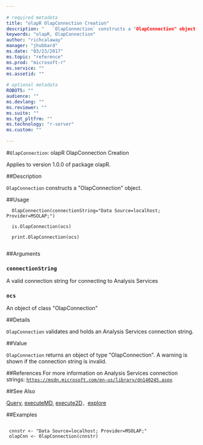 ```yaml
--- 
 
# required metadata 
title: "olapR OlapConnection Creation" 
description: "   `OlapConnection` constructs a "OlapConnection" object. " 
keywords: "olapR, OlapConnection" 
author: "richcalaway" 
manager: "jhubbard" 
ms.date: "03/23/2017" 
ms.topic: "reference" 
ms.prod: "microsoft-r" 
ms.service: "" 
ms.assetid: "" 
 
# optional metadata 
ROBOTS: "" 
audience: "" 
ms.devlang: "" 
ms.reviewer: "" 
ms.suite: "" 
ms.tgt_pltfrm: "" 
ms.technology: "r-server" 
ms.custom: "" 
 
--- 
```

 
 #`OlapConnection`: olapR OlapConnection Creation

 Applies to version 1.0.0 of package olapR.
 
 
 ##Description
 
`OlapConnection` constructs a "OlapConnection" object.
 
 
 
 ##Usage

```   
  OlapConnection(connectionString="Data Source=localhost; Provider=MSOLAP;")
  
  is.OlapConnection(ocs)
  
  print.OlapConnection(ocs)
 
```
 
 
 ##Arguments

   
    
 ### `connectionString`
 A valid connection string for connecting to Analysis Services 
  
    
 ### `ocs`
 An object of class "OlapConnection" 
  
 
 
 
 ##Details
 
`OlapConnection` validates and holds an Analysis Services connection string.
 
 
 
 ##Value
 
`OlapConnection` returns an object of type "OlapConnection". A warning is shown if the connection string is invalid.
 
 
 ##References
  For more information on Analysis Services connection strings: [`https://msdn.microsoft.com/en-us/library/dn140245.aspx`](https://msdn.microsoft.com/en-us/library/dn140245.aspx)
  
 
 
 ##See Also
 
[Query](Query.md), [executeMD](ExecuteMD.md), [execute2D](Execute2D.md)`, `[explore](Explore.md)
   
 
 ##Examples

 ```
   
  cnnstr <- "Data Source=localhost; Provider=MSOLAP;"
  olapCnn <- OlapConnection(cnnstr)
 
```
 
